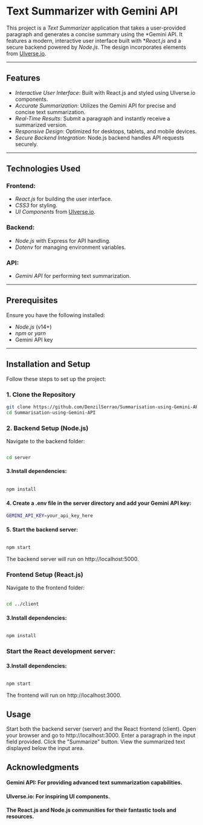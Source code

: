 # Text Summarizer with Gemini API

This project is a *Text Summarizer* application that takes a user-provided paragraph and generates a concise summary using the *Gemini API. It features a modern, interactive user interface built with **React.js* and a secure backend powered by *Node.js*. The design incorporates elements from [UIverse.io](https://uiverse.io).

---

## Features

- *Interactive User Interface*: Built with React.js and styled using UIverse.io components.
- *Accurate Summarization*: Utilizes the Gemini API for precise and concise text summarization.
- *Real-Time Results*: Submit a paragraph and instantly receive a summarized version.
- *Responsive Design*: Optimized for desktops, tablets, and mobile devices.
- *Secure Backend Integration*: Node.js backend handles API requests securely.

---

## Technologies Used

### Frontend:
- *React.js* for building the user interface.
- *CSS3* for styling.
- *UI Components* from [UIverse.io](https://uiverse.io).

### Backend:
- *Node.js* with Express for API handling.
- *Dotenv* for managing environment variables.

### API:
- *Gemini API* for performing text summarization.

---

## Prerequisites

Ensure you have the following installed:
- *Node.js* (v14+)
- *npm* or *yarn*
- Gemini API key

---

## Installation and Setup

Follow these steps to set up the project:

### 1. Clone the Repository
```bash
git clone https://github.com/DenzilSerrao/Summarisation-using-Gemini-API.git
cd Summarisation-using-Gemini-API
```

### 2. Backend Setup (Node.js)

Navigate to the backend folder:

```bash

cd server
```

#### 3.Install dependencies:

```bash

npm install
```

#### 4. Create a .env file in the server directory and add your Gemini API key:

```bash env
GEMINI_API_KEY=your_api_key_here
```

#### 5. Start the backend server:

```bash

npm start
```

The backend server will run on http://localhost:5000.

### Frontend Setup (React.js)

Navigate to the frontend folder:

```bash

cd ../client
```

#### 3.Install dependencies:

```bash

npm install
```

### Start the React development server:

#### 3.Install dependencies:

```bash

npm start
```

The frontend will run on http://localhost:3000.

## Usage

Start both the backend server (server) and the React frontend (client).
Open your browser and go to http://localhost:3000.
Enter a paragraph in the input field provided.
Click the "Summarize" button.
View the summarized text displayed below the input area.

## Acknowledgments

#### Gemini API: For providing advanced text summarization capabilities.
#### UIverse.io: For inspiring UI components.
#### The React.js and Node.js communities for their fantastic tools and resources.
